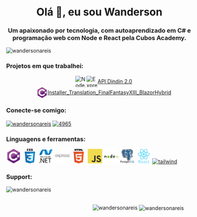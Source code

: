 <h1 align="center">Olá 👋, eu sou Wanderson</h1>
<h3 align="center">Um apaixonado por tecnologia, com autoaprendizado em C# e programação web com Node e React pela Cubos Academy.</h3>
<p align="left"> <img src="https://komarev.com/ghpvc/?username=wandersonareis&label=Visualizações+do+perfil&color=0e75b6&style=flat" alt="wandersonareis" /> </p>
<h3>Projetos em que trabalhei:</h3>
<ul>
  <li style="display: flex; align-items: center; justify-content: center;">
  <img src="https://img.icons8.com/color/48/000000/nodejs.png" alt="Node.js" width="30" height="30">
  <img src="https://img.icons8.com/color/48/000000/express.png" alt="Express.js" width="30" height="30">
  <a href="https://github.com/wandersonareis/desafio-backend-03-dindin" target="_blank">API Dindin 2.0</a>
</li>
  <li style="display: flex; align-items: center; justify-content: center; height=20;">
  <img src="https://raw.githubusercontent.com/devicons/devicon/master/icons/csharp/csharp-original.svg" alt="C#" width="30">
  <a href="https://github.com/wandersonareis/Installer_Translation_FinalFantasyXIII_BlazorHybrid" target="_blank">Installer_Translation_FinalFantasyXIII_BlazorHybrid</a>
</li>
</ul>

<h3 align="left">Conecte-se comigo:</h3>
<p align="left">
<a href="https://linkedin.com/in/wandersonareis" target="_blank"><img align="center" src="https://raw.githubusercontent.com/rahuldkjain/github-profile-readme-generator/master/src/images/icons/Social/linked-in-alt.svg" alt="wandersonareis" height="30" width="40" /></a>
<a href="https://discord.gg/4965" target="_blank"><img align="center" src="https://raw.githubusercontent.com/rahuldkjain/github-profile-readme-generator/master/src/images/icons/Social/discord.svg" alt="4965" height="30" width="40" /></a>
</p>
<h3 align="left">Linguagens e ferramentas:</h3>
<p align="left">
  <img src="https://raw.githubusercontent.com/devicons/devicon/master/icons/csharp/csharp-original.svg" alt="C#" width="40" height="40"/>
  <img src="https://raw.githubusercontent.com/devicons/devicon/master/icons/css3/css3-original-wordmark.svg" alt="CSS" width="40" height="40"/>
  <img src="https://raw.githubusercontent.com/devicons/devicon/master/icons/dot-net/dot-net-original-wordmark.svg" alt=".NET" width="40" height="40"/>
  <img src="https://raw.githubusercontent.com/devicons/devicon/master/icons/express/express-original-wordmark.svg" alt="Express.js" width="40" height="40"/>
  <img src="https://raw.githubusercontent.com/devicons/devicon/master/icons/html5/html5-original-wordmark.svg" alt="HTML5" width="40" height="40"/>
  <img src="https://raw.githubusercontent.com/devicons/devicon/master/icons/javascript/javascript-original.svg" alt="JavaScript" width="40" height="40"/>
  <img src="https://raw.githubusercontent.com/devicons/devicon/master/icons/nodejs/nodejs-original-wordmark.svg" alt="Node.js" width="40" height="40"/>
  <img src="https://raw.githubusercontent.com/devicons/devicon/master/icons/postgresql/postgresql-original-wordmark.svg" alt="PostgreSQL" width="40" height="40"/>
  <img src="https://raw.githubusercontent.com/devicons/devicon/master/icons/react/react-original-wordmark.svg" alt="React" width="40" height="40"/>
  <a href="https://tailwindcss.com/" target="_blank" rel="noreferrer"> <img src="https://www.vectorlogo.zone/logos/tailwindcss/tailwindcss-icon.svg" alt="tailwind" width="40" height="40"/> </a> </p>

<h3 align="left">Support:</h3>
<p><a href="https://www.buymeacoffee.com/wandersonareis"> <img align="left" src="https://cdn.buymeacoffee.com/buttons/v2/default-yellow.png" height="50" width="210" alt="wandersonareis" /></a></p><br><br>

<div style="display: flex; align-items: center; justify-content: center;">
  <p><img align="left" src="https://github-readme-stats.vercel.app/api/top-langs?username=wandersonareis&show_icons=true&locale=en&layout=compact" alt="wandersonareis" /></p>

<p>&nbsp;<img align="center" src="https://github-readme-stats.vercel.app/api?username=wandersonareis&show_icons=true&locale=en" alt="wandersonareis" /></p>
  </div>


